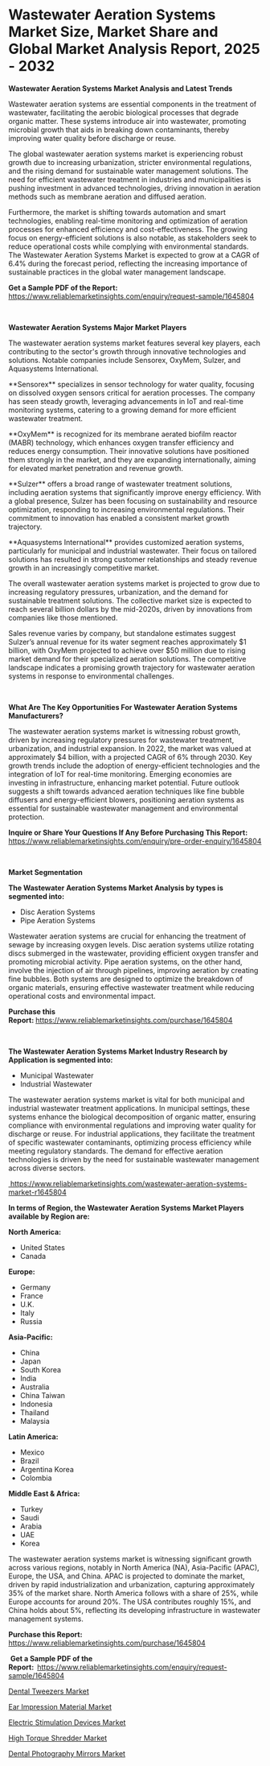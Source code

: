 <p><h1>Wastewater Aeration Systems Market Size, Market Share and Global Market Analysis Report, 2025 - 2032</h1></p><p><strong>Wastewater Aeration Systems Market Analysis and Latest Trends</strong></p>
<p><p>Wastewater aeration systems are essential components in the treatment of wastewater, facilitating the aerobic biological processes that degrade organic matter. These systems introduce air into wastewater, promoting microbial growth that aids in breaking down contaminants, thereby improving water quality before discharge or reuse. </p><p>The global wastewater aeration systems market is experiencing robust growth due to increasing urbanization, stricter environmental regulations, and the rising demand for sustainable water management solutions. The need for efficient wastewater treatment in industries and municipalities is pushing investment in advanced technologies, driving innovation in aeration methods such as membrane aeration and diffused aeration.</p><p>Furthermore, the market is shifting towards automation and smart technologies, enabling real-time monitoring and optimization of aeration processes for enhanced efficiency and cost-effectiveness. The growing focus on energy-efficient solutions is also notable, as stakeholders seek to reduce operational costs while complying with environmental standards. The Wastewater Aeration Systems Market is expected to grow at a CAGR of 6.4% during the forecast period, reflecting the increasing importance of sustainable practices in the global water management landscape.</p></p>
<p><strong>Get a Sample PDF of the Report:&nbsp;</strong> <a href="https://www.reliablemarketinsights.com/enquiry/request-sample/1645804?utm_campaign=3209&utm_medium=2&utm_source=Github&utm_content=ia&utm_term=10042025&utm_id=wastewater-aeration-systems">https://www.reliablemarketinsights.com/enquiry/request-sample/1645804</a></p>
<p>&nbsp;</p>
<p><strong>Wastewater Aeration Systems Major Market Players</strong></p>
<p><p>The wastewater aeration systems market features several key players, each contributing to the sector's growth through innovative technologies and solutions. Notable companies include Sensorex, OxyMem, Sulzer, and Aquasystems International.</p><p>**Sensorex** specializes in sensor technology for water quality, focusing on dissolved oxygen sensors critical for aeration processes. The company has seen steady growth, leveraging advancements in IoT and real-time monitoring systems, catering to a growing demand for more efficient wastewater treatment.</p><p>**OxyMem** is recognized for its membrane aerated biofilm reactor (MABR) technology, which enhances oxygen transfer efficiency and reduces energy consumption. Their innovative solutions have positioned them strongly in the market, and they are expanding internationally, aiming for elevated market penetration and revenue growth.</p><p>**Sulzer** offers a broad range of wastewater treatment solutions, including aeration systems that significantly improve energy efficiency. With a global presence, Sulzer has been focusing on sustainability and resource optimization, responding to increasing environmental regulations. Their commitment to innovation has enabled a consistent market growth trajectory.</p><p>**Aquasystems International** provides customized aeration systems, particularly for municipal and industrial wastewater. Their focus on tailored solutions has resulted in strong customer relationships and steady revenue growth in an increasingly competitive market.</p><p>The overall wastewater aeration systems market is projected to grow due to increasing regulatory pressures, urbanization, and the demand for sustainable treatment solutions. The collective market size is expected to reach several billion dollars by the mid-2020s, driven by innovations from companies like those mentioned.</p><p>Sales revenue varies by company, but standalone estimates suggest Sulzer’s annual revenue for its water segment reaches approximately $1 billion, with OxyMem projected to achieve over $50 million due to rising market demand for their specialized aeration solutions. The competitive landscape indicates a promising growth trajectory for wastewater aeration systems in response to environmental challenges.</p></p>
<p>&nbsp;</p>
<p><strong>What Are The Key Opportunities For Wastewater Aeration Systems Manufacturers?</strong></p>
<p><p>The wastewater aeration systems market is witnessing robust growth, driven by increasing regulatory pressures for wastewater treatment, urbanization, and industrial expansion. In 2022, the market was valued at approximately $4 billion, with a projected CAGR of 6% through 2030. Key growth trends include the adoption of energy-efficient technologies and the integration of IoT for real-time monitoring. Emerging economies are investing in infrastructure, enhancing market potential. Future outlook suggests a shift towards advanced aeration techniques like fine bubble diffusers and energy-efficient blowers, positioning aeration systems as essential for sustainable wastewater management and environmental protection.</p></p>
<p><strong>Inquire or Share Your Questions If Any Before Purchasing This Report:</strong> <a href="https://www.reliablemarketinsights.com/enquiry/pre-order-enquiry/1645804?utm_campaign=3209&utm_medium=2&utm_source=Github&utm_content=ia&utm_term=10042025&utm_id=wastewater-aeration-systems">https://www.reliablemarketinsights.com/enquiry/pre-order-enquiry/1645804</a></p>
<p>&nbsp;</p>
<p><strong>Market Segmentation</strong></p>
<p><strong>The Wastewater Aeration Systems Market Analysis by types is segmented into:</strong></p>
<p><ul><li>Disc Aeration Systems</li><li>Pipe Aeration Systems</li></ul></p>
<p><p>Wastewater aeration systems are crucial for enhancing the treatment of sewage by increasing oxygen levels. Disc aeration systems utilize rotating discs submerged in the wastewater, providing efficient oxygen transfer and promoting microbial activity. Pipe aeration systems, on the other hand, involve the injection of air through pipelines, improving aeration by creating fine bubbles. Both systems are designed to optimize the breakdown of organic materials, ensuring effective wastewater treatment while reducing operational costs and environmental impact.</p></p>
<p><strong>Purchase this Report:&nbsp;</strong><a href="https://www.reliablemarketinsights.com/purchase/1645804?utm_campaign=3209&utm_medium=2&utm_source=Github&utm_content=ia&utm_term=10042025&utm_id=wastewater-aeration-systems">https://www.reliablemarketinsights.com/purchase/1645804</a></p>
<p>&nbsp;</p>
<p><strong>The Wastewater Aeration Systems Market Industry Research by Application is segmented into:</strong></p>
<p><ul><li>Municipal Wastewater</li><li>Industrial Wastewater</li></ul></p>
<p><p>The wastewater aeration systems market is vital for both municipal and industrial wastewater treatment applications. In municipal settings, these systems enhance the biological decomposition of organic matter, ensuring compliance with environmental regulations and improving water quality for discharge or reuse. For industrial applications, they facilitate the treatment of specific wastewater contaminants, optimizing process efficiency while meeting regulatory standards. The demand for effective aeration technologies is driven by the need for sustainable wastewater management across diverse sectors.</p></p>
<p><a href="https://www.reliablemarketinsights.com/wastewater-aeration-systems-market-r1645804?utm_campaign=3209&utm_medium=2&utm_source=Github&utm_content=ia&utm_term=10042025&utm_id=wastewater-aeration-systems">&nbsp;https://www.reliablemarketinsights.com/wastewater-aeration-systems-market-r1645804</a></p>
<p><strong>In terms of Region, the Wastewater Aeration Systems Market Players available by Region are:</strong></p>
<p>
    <p> <strong> North America: </strong>
        <ul>
            <li>United States</li>
            <li>Canada</li>
        </ul>
        </p> 
    <p> <strong> Europe: </strong>
        <ul>
            <li>Germany</li>
            <li>France</li>
            <li>U.K.</li>
            <li>Italy</li>
            <li>Russia</li>
        </ul>
        </p> 
    <p> <strong> Asia-Pacific: </strong>
        <ul>
            <li>China</li>
            <li>Japan</li>
            <li>South Korea</li>
            <li>India</li>
            <li>Australia</li>
            <li>China Taiwan</li>
            <li>Indonesia</li>
            <li>Thailand</li>
            <li>Malaysia</li>
        </ul>
        </p> 
    <p> <strong> Latin America: </strong>
        <ul>
            <li>Mexico</li>
            <li>Brazil</li>
            <li>Argentina Korea</li>
            <li>Colombia</li>
        </ul>
        </p> 
    <p> <strong> Middle East & Africa: </strong>
        <ul>
            <li>Turkey</li>
            <li>Saudi</li>
            <li>Arabia</li>
            <li>UAE</li>
            <li>Korea</li>
        </ul>
    </p>
    </p>
<p><p>The wastewater aeration systems market is witnessing significant growth across various regions, notably in North America (NA), Asia-Pacific (APAC), Europe, the USA, and China. APAC is projected to dominate the market, driven by rapid industrialization and urbanization, capturing approximately 35% of the market share. North America follows with a share of 25%, while Europe accounts for around 20%. The USA contributes roughly 15%, and China holds about 5%, reflecting its developing infrastructure in wastewater management systems.</p></p>
<p><strong>Purchase this Report: </strong><a href="https://www.reliablemarketinsights.com/purchase/1645804?utm_campaign=3209&utm_medium=2&utm_source=Github&utm_content=ia&utm_term=10042025&utm_id=wastewater-aeration-systems">https://www.reliablemarketinsights.com/purchase/1645804</a></p>
<p>&nbsp;<strong>Get a Sample PDF of the Report:&nbsp;&nbsp;</strong><a href="https://www.reliablemarketinsights.com/enquiry/request-sample/1645804?utm_campaign=3209&utm_medium=2&utm_source=Github&utm_content=ia&utm_term=10042025&utm_id=wastewater-aeration-systems">https://www.reliablemarketinsights.com/enquiry/request-sample/1645804</a></p>
<p><strong></strong></p>
<p><p><a href="https://www.linkedin.com/pulse/forecasting-trends-dental-tweezers-market-sales-revenue-projected-sqbre?utm_campaign=3209&utm_medium=2&utm_source=Github&utm_content=ia&utm_term=10042025&utm_id=wastewater-aeration-systems">Dental Tweezers Market</a></p><p><a href="https://www.linkedin.com/pulse/ear-impression-material-market-analysis-report-forecasts-trends-lgpze?utm_campaign=3209&utm_medium=2&utm_source=Github&utm_content=ia&utm_term=10042025&utm_id=wastewater-aeration-systems">Ear Impression Material Market</a></p><p><a href="https://www.linkedin.com/pulse/growth-forecast-electric-stimulation-devices-market-54-cagr-7z3ff?utm_campaign=3209&utm_medium=2&utm_source=Github&utm_content=ia&utm_term=10042025&utm_id=wastewater-aeration-systems">Electric Stimulation Devices Market</a></p><p><a href="https://github.com/rumaskdallys2/Market-Research-Report-List-1/blob/main/high-torque-shredder-market.md?utm_campaign=3209&utm_medium=2&utm_source=Github&utm_content=ia&utm_term=10042025&utm_id=wastewater-aeration-systems">High Torque Shredder Market</a></p><p><a href="https://www.linkedin.com/pulse/dental-photography-mirrors-market-sizeshare-recent-development-ovjve?utm_campaign=3209&utm_medium=2&utm_source=Github&utm_content=ia&utm_term=10042025&utm_id=wastewater-aeration-systems">Dental Photography Mirrors Market</a></p></p>